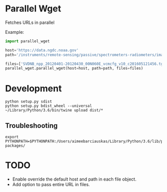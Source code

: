 # Parallel Wget

Fetches URLs in parallel

Example:

```python
import parallel_wget

host='https://data.ngdc.noaa.gov'
path='/instruments/remote-sensing/passive/spectrometers-radiometers/imaging/viirs/dnb_composites/v10/201204/vcmcfg/'

files=['SVDNB_npp_20120401-20120430_00N060E_vcmcfg_v10_c201605121456.tgz']
parallel_wget.parallel_wget(host=host, path=path, files=files)
```

# Development

```
python setup.py sdist
python setup.py bdist_wheel --universal
~/Library/Python/3.6/bin/twine upload dist/*
```

## Troubleshooting

```
export PYTHONPATH=$PYTHONPATH:/Users/aimeebarciauskas/Library/Python/3.6/lib/python/site-packages/
```

# TODO

* Enable override the default host and path in each file object.
* Add option to pass entire URL in files.

